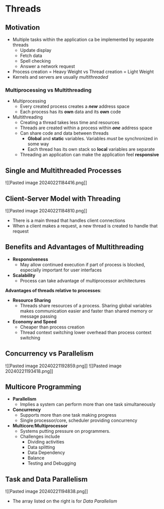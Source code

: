 # Threads
## Motivation
- Multiple tasks within the application ca be implemented by separate threads
	- Update display
	- Fetch data
	- Spell checking
	- Answer a network request
- Process creation = Heavy Weight vs Thread creation = Light Weight
- Kernels and servers are usually *multithreaded*

### Multiprocessing vs Multithreading
- Multiprocessing
	- Every created process creates a ***new*** address space
	- Each process has its **own** data and its **own** code
- Multithreading
	- Creating a thread takes less time and resources
	- Threads are created within a process within ***one*** address space
	- Can share code and data between threads
		- **Global** and **static** variables. Variables *must* be synchronized in some way
		- Each thread has its own stack so **local** variables are separate
	- Threading an application can make the application feel **responsive**

## Single and Multithreaded Processes
![[Pasted image 20240221184416.png]]

## Client-Server Model with Threading
![[Pasted image 20240221184810.png]]
- There is a main thread that handles client connections
- When a client makes a request, a new thread is created to handle that request

## Benefits and Advantages of Multithreading
- **Responsiveness**
	- May allow continued execution if part of process is blocked, especially important for user interfaces
- **Scalability**
	- Process can take advantage of multiprocessor architectures

**Advantages of threads relative to processes**:
- **Resource Sharing**
	- Threads share resources of a process. Sharing global variables makes communication easier and faster than shared memory or message passing
- **Economy and Speed**
	- Cheaper than process creation
	- Thread context switching lower overhead than process context switching

## Concurrency vs Parallelism
![[Pasted image 20240221192859.png]]
![[Pasted image 20240221193418.png]]

## Multicore Programming
- **Parallelism**
	- Implies a system can perform more than one task simultaneously
- **Concurrency**
	- Supports more than one task making progress
	- Single processor/core, scheduler providing concurrency
- **Multicore**/**Multiprocessor**
	- Systems putting pressure on programmers.
	- Challenges include
		- Dividing activities
		- Data splitting
		- Data Dependency
		- Balance
		- Testing and Debugging

## Task and Data Parallelism
![[Pasted image 20240221194838.png]]
- The array listed on the right is for *Data Parallelism*

